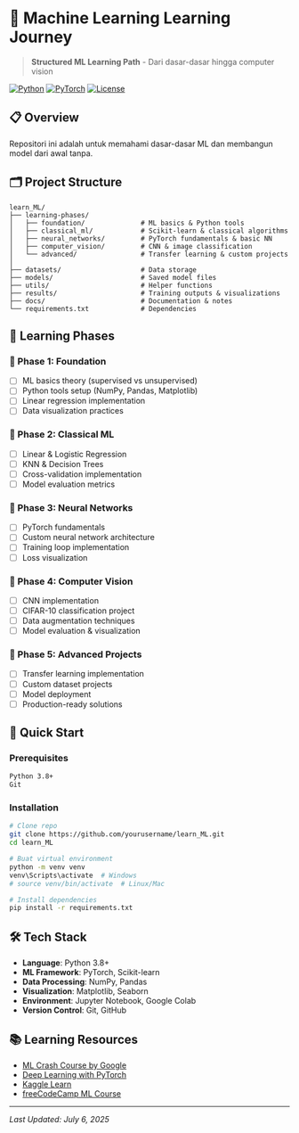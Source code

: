 # 🧠 Machine Learning Learning Journey

> **Structured ML Learning Path** - Dari dasar-dasar hingga  computer vision

[![Python](https://img.shields.io/badge/Python-3.8+-blue.svg)](https://www.python.org/)
[![PyTorch](https://img.shields.io/badge/PyTorch-1.9+-red.svg)](https://pytorch.org/)
[![License](https://img.shields.io/badge/License-MIT-green.svg)](LICENSE)

## 📋 Overview

Repositori ini adalah untuk memahami dasar-dasar ML dan membangun model dari awal tanpa.

## 🗂️ Project Structure

```
learn_ML/
├── learning-phases/
│   ├── foundation/              # ML basics & Python tools
│   ├── classical_ml/            # Scikit-learn & classical algorithms
│   ├── neural_networks/         # PyTorch fundamentals & basic NN
│   ├── computer_vision/         # CNN & image classification
│   └── advanced/                # Transfer learning & custom projects
│
├── datasets/                    # Data storage
├── models/                      # Saved model files
├── utils/                       # Helper functions
├── results/                     # Training outputs & visualizations
├── docs/                        # Documentation & notes
└── requirements.txt             # Dependencies
```

## 🎯 Learning Phases

### 📅 Phase 1: Foundation
- [ ] ML basics theory (supervised vs unsupervised)
- [ ] Python tools setup (NumPy, Pandas, Matplotlib)
- [ ] Linear regression implementation
- [ ] Data visualization practices

### 📅 Phase 2: Classical ML
- [ ] Linear & Logistic Regression
- [ ] KNN & Decision Trees
- [ ] Cross-validation implementation
- [ ] Model evaluation metrics

### 📅 Phase 3: Neural Networks
- [ ] PyTorch fundamentals
- [ ] Custom neural network architecture
- [ ] Training loop implementation
- [ ] Loss visualization

### 📅 Phase 4: Computer Vision
- [ ] CNN implementation
- [ ] CIFAR-10 classification project
- [ ] Data augmentation techniques
- [ ] Model evaluation & visualization

### 📅 Phase 5: Advanced Projects
- [ ] Transfer learning implementation
- [ ] Custom dataset projects
- [ ] Model deployment
- [ ] Production-ready solutions

## 🚀 Quick Start

### Prerequisites
```bash
Python 3.8+
Git
```

### Installation
```bash
# Clone repo
git clone https://github.com/yourusername/learn_ML.git
cd learn_ML

# Buat virtual environment
python -m venv venv
venv\Scripts\activate  # Windows
# source venv/bin/activate  # Linux/Mac

# Install dependencies
pip install -r requirements.txt
```



## 🛠️ Tech Stack

- **Language**: Python 3.8+
- **ML Framework**: PyTorch, Scikit-learn
- **Data Processing**: NumPy, Pandas
- **Visualization**: Matplotlib, Seaborn
- **Environment**: Jupyter Notebook, Google Colab
- **Version Control**: Git, GitHub

## 📚 Learning Resources

- [ML Crash Course by Google](https://developers.google.com/machine-learning/crash-course)
- [Deep Learning with PyTorch](https://pytorch.org/tutorials/)
- [Kaggle Learn](https://www.kaggle.com/learn)
- [freeCodeCamp ML Course](https://www.youtube.com/watch?v=NWONeJKn6kc)


---

*Last Updated: July 6, 2025*
